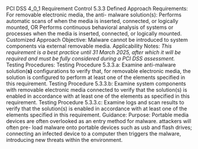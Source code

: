 PCI DSS 4_0_1 Requirement Control 5.3.3 Defined Approach Requirements: For removable electronic media, the anti- malware solution(s): Performs automatic scans of when the media is inserted, connected, or logically mounted, OR Performs continuous behavioral analysis of systems or processes when the media is inserted, connected, or logically mounted. Customized Approach Objective: Malware cannot be introduced to system components via external removable media. Applicability Notes: _This requirement is a best practice until 31 March_ _2025, after which it will be required and must be_ _fully considered during a PCI DSS assessment._ Testing Procedures: Testing Procedure 5.3.3.a: Examine anti-malware solution(**s)** configurations to verify that, for removable electronic media, the solution is configured to perform at least one of the elements specified in this requirement. Testing Procedure 5.3.3.b: Examine system components with removable electronic media connected to verify that the solution(s) is enabled in accordance with at least one of the elements as specified in this requirement. Testing Procedure 5.3.3.c: Examine logs and scan results to verify that the solution(s) is enabled in accordance with at least one of the elements specified in this requirement. Guidance: Purpose: Portable media devices are often overlooked as an entry method for malware. attackers will often pre- load malware onto portable devices such as usb and flash drives; connecting an infected device to a computer then triggers the malware, introducing new threats within the environment.